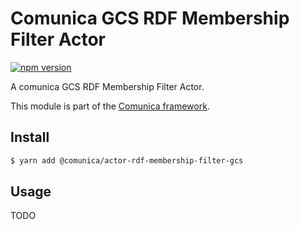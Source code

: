 # Comunica GCS RDF Membership Filter Actor

[![npm version](https://badge.fury.io/js/%40comunica%2Factor-rdf-membership-filter-gcs.svg)](https://www.npmjs.com/package/@comunica/actor-rdf-membership-filter-gcs)

A comunica GCS RDF Membership Filter Actor.

This module is part of the [Comunica framework](https://github.com/comunica/comunica).

## Install

```bash
$ yarn add @comunica/actor-rdf-membership-filter-gcs
```

## Usage

TODO
